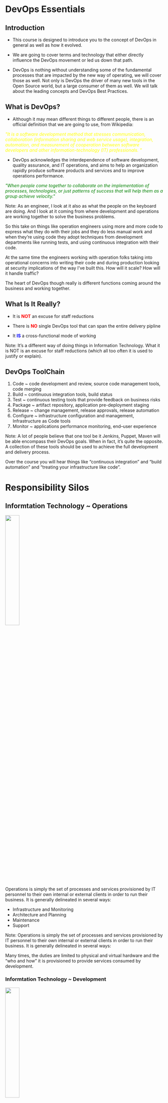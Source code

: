 <!--
# Copyright:: Copyright (c) 2008-2017 Shadow-Soft, Inc.
#
# Licensed under the Apache License, Version 2.0 (the "License");
# you may not use this file except in compliance with the License.
# You may obtain a copy of the License at
#
#     http://www.apache.org/licenses/LICENSE-2.0
#
# Unless required by applicable law or agreed to in writing, software
# distributed under the License is distributed on an "AS IS" BASIS,
# WITHOUT WARRANTIES OR CONDITIONS OF ANY KIND, either express or implied.
# See the License for the specific language governing permissions and
# limitations under the License.
#
-->

<!-- .slide: data-background="images/consulting-background.jpg" -->
# DevOps Essentials


## Introduction

+ This course is designed to introduce you to the concept of DevOps in general as well as how it evolved.
<!-- .element: class="fragment" -->

+ We are going to cover terms and technology that either directly influence the DevOps movement or led us down that path.
<!-- .element: class="fragment" -->

+ DevOps is nothing without understanding some of the fundamental processes that are impacted by the new way of operating, we will cover those as well. Not only is DevOps the driver of many new tools in the Open Source world, but a large consumer of them as well. We will talk about the leading concepts and DevOps Best Practices.
<!-- .element: class="fragment" -->


## What is DevOps?

+ Although it may mean different things to different people, there is an official definition that we are going to use, from Wikipedia:
<!-- .element: class="fragment" -->

<span style="color:yellow"> *"It is a software development method that stresses communication, collaboration (information sharing and web service usage), integration, automation, and measurement of cooperation between software developers and other information-technology (IT) professionals. "*</span>
<!-- .element: class="fragment" -->

+ DevOps acknowledges the interdependence of software development, quality assurance, and IT operations, and aims to help an organization rapidly produce software products and services and to improve operations performance.
<!-- .element: class="fragment" -->

<span style="color:green"> *"When people come together to collaborate on the implementation of processes, technologies, or just patterns of success that will help them as a group achieve velocity."* </span>
<!-- .element: class="fragment" -->
Note:
As an engineer, I look at it also as what the people on the keyboard are doing. And I look at it coming from where development and operations are working together to solve the business problems. 

So this take on things like operation engineers using more and more code to express what they do with their jobs and they do less manual work and when they’re using code they adopt techniques from development departments like running tests, and using continuous integration with their code. 

At the same time the engineers working with operation folks taking into operational concerns into writing their code and during production looking at security implications of the way I’ve built this. How will it scale? How will it handle traffic? 

The heart of DevOps though really is different functions coming around the business and working together. 


## What Is It Really?

+ It is <span style="color:red">**NOT**</span> an excuse for staff reductions
<!-- .element: class="fragment" -->
+ There is <span style="color:red">**NO**</span> single DevOps tool that can span the entire delivery pipline
<!-- .element: class="fragment" -->
+ It <span style="color:blue">**IS**</span> a cross-functional mode of working
<!-- .element: class="fragment" -->

Note: It’s a different way of doing things in Information Technology. What it is NOT is an excuse for staff reductions (which all too often it is used to justify or explain). 


## DevOps ToolChain

1. Code ~ code development and review, source code management tools, code merging
1. Build ~ continuous integration tools, build status
1. Test ~ continuous testing tools that provide feedback on business risks
1. Package ~ artifact repository, application pre-deployment staging
1. Release ~ change management, release approvals, release automation
1. Configure ~ infrastructure configuration and management, Infrastructure as Code tools
1. Monitor ~ applications performance monitoring, end–user experience

Note: A lot of people believe that one tool be it Jenkins, Puppet, Maven will be able encompass their DevOps goals. When in fact, it’s quite the opposite. A collection of these tools should be used to achieve the full development and delivery process.

Over the course you will hear things like “continuous integration” and “build automation” and “treating your infrastructure like code”.


# Responsibility Silos
<!-- .slide: data-background="images/consulting-background.jpg" -->


## Informtation Technology ~ Operations 
<!-- .slide: data-background="#FFFFFF" data-transition="convex"  -->
<img src="/images/operations_devops.png" class="absolute" height="30%" width="30%">

Operations is simply the set of processes and services provisioned by IT personnel to their own internal or external clients in order to run their business. It is generally delineated in several ways:

+ Infrastructure and Monitoring 
+ Architecture and Planning 
+ Maintenance 
+ Support 

Note: Operations is simply the set of processes and services provisioned by IT personnel to their own internal or external clients in order to run their business. It is generally delineated in several ways:

Many times, the duties are limited to physical and virtual hardware and the “who and how” it is provisioned to provide services consumed by development.


### Informtation Technology ~ Development
<!-- .slide: data-background="#FFFFFF" data-transition="convex"  -->
<img src="/images/development_se.png" class="absolute" height="30%" width="30%">

Development generally refers to the process of creating software. It involves the programming, documenting, testing and debugging associated with application development and the associated software release lifecycle. There are a number of methodologies for doing so:

+ Prototyping
+ Waterfall 
+ Agile 
+ Rapid 

Note: Just to name a few. These are the practices that define the activities around how software is developed and the order in which they occur.


## Informtation Technology ~ QA
<!-- .slide: data-background="#FFFFFF" data-transition="convex"  -->
<img src="/images/qa_devops.png" class="absolute" height="30%" width="30%">

Quality Assurance in IT ensures you are doing the right things, the right way. It supports the notion that defective products come from defective processes and that fixing the process will improve software/infrastructure effenciency. 

Note: Discuss TDD


## Informtation Technology ~ All
<!-- .slide: data-background="#FFFFFF" data-transition="convex"  -->
<img src="/images/all_devops.png" class="absolute" height="30%" width="30%">

It is fair to say that until relatively recently, these two activities required COMPLETELY different sets of skills. Hardware and networking were not necessarily well understood by skilled software developers, and software development not well done by hardware staff. 

Note: In the past, these beasts lived in the same zoo, but were separated and fed separately. That sounds strange, but it’s a fair analogy. When did that begin to change? Well, probably when things got a little bit “cloudy”. 


## What Happened?

+ In 2008, Agile software development began to gain steam as a methodology and the concept of DevOps was introduced. 
<!-- .element: class="fragment" -->

+ In 2010 as Amazons relatively new **Internet Datacenter** became more popular, the skillsets of both of these silos began to converge. 
<!-- .element: class="fragment" -->

Note: Now that anyone could provision **images** to use for rapid development and prototyping, the skills necessary to manage those configurations started to be more well understood in general. These **crossover** skills began to create a new type of engineer that was exactly as described and those barriers began to break down.


## Responsibility Silos ~ Summary

Routinely, companies are using the DevOps rallying cry as an excuse for not hiring the staff needed. They term it a new **culture** when sometimes all it is is an excuse for them to get more out of fewer personnel. 

What it CAN be is an enabler for the business. Rapid development lifecycles are key in the internet age. Your ability to deploy new features on your site or in your application in a constant manner can be the difference between succeeding or failing in the market.

Note: Although the need for these barriers to be broken down was evident, there are those that have taken advantage of this new paradigm. 


# IaaS, PaaS, SaaS
<!-- .slide: data-background="images/consulting-background.jpg" -->


## IaaS
IT in general, operations specifically, was always seen as a **cost center**. A necessary budgetary evil that every company had to accept but was not well understood or appreciated.

Smart executives in IT began to change the model of how Infrastructure was consumed. It started with charging Infrastructure costs back to the business units that consumed them. In short, IT began Infrastructure as a Service.
<!-- .element: class="fragment" -->

Note: One of the first steps in the DevOps revolution was when Information Technology began to look at it’s Infrastructure differently. 


## Traditional Services
<!-- .slide: data-background="#FFFFFF" data-transition="convex"  -->
<img src="/images/traditional_view.png" class="absolute" height="100%" width="20%">

The traditional stack of technology services and the management of them looks something like the diagram to the above. 
<!-- .element: class="fragment" -->

You are looking at a generalized view of everything from hardware to operating system to the data and applications that sit on top. 
<!-- .element: class="fragment" -->

Whether the Infrastructure was provided internally or in a colocation model by a third party, IaaS took a different look at it.
<!-- .element: class="fragment" -->


## Traditional Services ~ IaaS View
<!-- .slide: data-background="#FFFFFF" data-transition="convex"  -->
<img src="/images/iaas_view.png" class="absolute" height="100%" width="20%">

Here is the same stack with a slight difference. The perspective of what IT provides is now defined as a set of services related to those items highlighted, from the network to the operating system. 

Now, infrastructure related items could be clearly identified to the consumers of those services. This was important because it was one of the first steps in defining IT lines of responsibility differently.


## IaaS Summary
Infrastructure as a Service is now a routine term in the current IT nomenclature. It is a level of service and support that is used to clearly identify where the responsibility starts and ends when providing infrastructure to its consumers (be it the business directly or the developers who need to deploy on it). 
<!-- .element: class="fragment" -->

Note: Although this was not the driving force behind DevOps, it certainly has influenced the services and skills that DevOps requires. As virtualization has overtaken dedicated hardware resources in particular, IT has had to develop different (and faster) skills around the scale and speed of traditional infrastructure deployments.


## PaaS
Now we go further down the rabbit hole the next step up in the redefinition of IT was to take a look at the Platform being delivered and how it was managed (and by whom). 
<!-- .element: class="fragment" -->

In the Platform as a Service model, IT (or a vendor/cloud provider) delivers a computing platform for consumption. It generally includes everything from the previously detailed IaaS model as well as a few additions.
<!-- .element: class="fragment" -->


## Traditional Services ~ PaaS View
<!-- .slide: data-background="#FFFFFF" data-transition="convex"  -->
<img src="/images/paas_view.png" class="absolute" height="100%" width="20%">

+ You will notice that we have moved the service offering a few notches up the stack in the diagram to your left. 
<!-- .element: class="fragment" -->

+ In addition to everything in the IaaS model, we have added Runtime and Middleware. 
<!-- .element: class="fragment" -->

Sample platforms are database, web servers, runtimes, etc. These are independent of the Infrastructure but pushes the service offering up and takes more of the burden off the business or the developers to manage.
<!-- .element: class="fragment" -->


## Why Is PaaS Important?
Again, although not the driving force behind the DevOps movement, it had significant influence as a further evolution of how IT was traditionally thought of. 
<!-- .element: class="fragment" -->

Big name vendors like Microsoft (Azure) and Google (App Engine) were some of the first to offer the underlying computer and storage resources that could scale automatically to match application demand so manual allocation of resources was no longer necessary. 
<!-- .element: class="fragment" -->

It also converged developer and operations skillsets even more than before.
<!-- .element: class="fragment" -->


## PaaS ~ Summary
Platform as a Service is now a routine term in the current IT nomenclature. Now that management of the stack has moved further up (or down depending on your view point), the skills necessary for each portion of that delineation have converged even more. 
<!-- .element: class="fragment" -->

Although this was not the driving force behind DevOps, it certainly has influenced the services and skills that DevOps requires. Now that anyone can write and deploy software publicly on compute resources that were traditionally managed by operations only, we start to see how this evolution set us on the path to DevOps.
<!-- .element: class="fragment" -->


## SaaS
In the Software as a Service model, IT (or a vendor/cloud provider) delivers ACCESS to the software to be used without having to do anything to manage, configure, monitor or support it. 
<!-- .element: class="fragment" -->

This eliminates the need to install or run applications locally and can be run entirely remotely (in the cloud so to speak). Since everything in the traditional stack is now consumed as a service, those lines, well, they disappear.
<!-- .element: class="fragment" -->


## Traditional Services ~ SaaS View
<!-- .slide: data-background="#FFFFFF" data-transition="convex"  -->
<img src="/images/saas_view.png" class="absolute" height="100%" width="20%">

Now, there doesn’t seem to be any lines drawn in the sand. 
<!-- .element: class="fragment" -->

In addition to everything in the IaaS and PaaS model, we have Data and Applications. 
<!-- .element: class="fragment" -->

The evolution has come full circle so to speak. Instead of the traditional lines drawn between software and hardware (often seen as operations and development) disappear, the skills needed to operate within this space have completely converged.
<!-- .element: class="fragment" -->


## Why Is SaaS Important?
You are right, SaaS was not the driving force behind DevOps, but it was one of the most important final steps. 
<!-- .element: class="fragment" -->

Virtualization and cloud technologies require automation in order to provision quickly enough for the service to be readily consumable. In order to do that, a ton of software has been written to manage those compute resources and allow the automatic scaling based on need. 
<!-- .element: class="fragment" -->

We now have traditional software and hardware personnel that need the same skills to operate within this space.
<!-- .element: class="fragment" -->


## SaaS ~ Summary
Software as a Service is now a routine term in the current IT nomenclature. This evolution of how IT offers and consumes hardware and software turned the industry on its head. 
<!-- .element: class="fragment" -->

All of these “service” platforms that we have talked about, drive cloud technology and those “cloud clients” are now the consumers where IT has converged in how it provides hardware (now largely virtualized) and software to be consumed by end users. 
<!-- .element: class="fragment" -->

The skills necessary to manage these resources now cross over these previously traditional silos. No longer do we have the software developer who doesn’t understand basic networking or the hardware engineer who cannot develop, they are required skills and contained in the same space.
<!-- .element: class="fragment" -->


## Build Automation
Historically, the term has applied to software development. The process of building or compiling software that can then be deployed via script or cron jobs to various environments, including production systems. 
<!-- .element: class="fragment" -->

In the DevOps world, it encompasses not only the software portion, but the process of automating the deployment of compute resources (physical or virtual, applications and data). 
<!-- .element: class="fragment" -->

Whether the process is a unified tool or a set of them, build automation in DevOps terms allows the deployment and management of the entire stack of services, without manual intervention (well, mostly).
<!-- .element: class="fragment" -->


## Infrastructure As Code
DevOps erases those traditional lines between Operations and Development. It does so because everything is treated as a compute resource and can be managed with code.
<!-- .element: class="fragment" -->

When your compute resources are largely virtual (cloud consumed), your deployments can be automated throughout the stack with build automation tools.
<!-- .element: class="fragment" -->


## What Does It Look Like?
<!-- .slide: data-background="#FFFFFF" data-transition="convex"  -->
<img src="/images/build_flow.png" class="absolute" height="55%" width="75%">

Build automation is the process by which you initiate a software or hardware deployment automatically, using consistent methods, all the way through the environment stack. 
<!-- .element: class="fragment" -->

It can and does include automated testing and rollback capabilities so that each environment remains stable and consistent.
<!-- .element: class="fragment" -->


## Build Automation - Summary
Build automation is a key component in any DevOps organization. It consumes the services that IT has painstakingly made available in a consistent and repeatable manner. 
<!-- .element: class="fragment" -->

Now that our compute resources (be they virtual or otherwise) can be consumed and expanded instantly and automatically, the build process can take advantage of those resources more efficiently. 
<!-- .element: class="fragment" -->

Consistency and stability is the key in Build Automation. By removing the manual process necessary to deploy hardware and software, you eliminate potential inconsistencies amongst the environments and reduce troubleshooting time when there is a problem since rollback and new deployments are trivial.
<!-- .element: class="fragment" -->


## Continuous Integration
This can be defined as the practice of merging development working copies (i.e. builds that are in flight on a development system or systems) with the shared source main (branch) multiple times per day. 
<!-- .element: class="fragment" -->

The concept of multiple integrations per day on the main source branch is to prevent integration problems in large development teams where the odds of one change breaking the changes of another developer would be smaller. 
<!-- .element: class="fragment" -->

Continuous Integration works hand-in-hand with the previously discussed Build Automation. It takes advantage of those automated build processes to build and test each commit and reporting those results back to the development teams.
<!-- .element: class="fragment" -->


## Continuous Delivery

This is an approach in which software teams keep producing valuable software in very short delivery cycles and ensures that those features can be reliably and consistently released at any point in time. 
<!-- .element: class="fragment" -->

It is often mistakenly used interchangeably with the Continuous Integration approach. Whereas CI has more to do with how the software code is managed throughout the development lifecycle, CD is how valuable and how quickly that software can be released when it is determined that the aggregate features are valuable enough.
<!-- .element: class="fragment" -->


## What Does It Look Like?

These topics are very cyclical in nature. Both are designed to take advantage of taking things in smaller chunks to increase stability and decrease release cycles. 
<!-- .element: class="fragment" -->

As one progresses constantly, the outputs from the CI process feed into the CD process and the cycle begins again. 
<!-- .element: class="fragment" -->

DevOps is driven largely by these two processes as they are the culmination of treating everything like code in rapid cycles.
<!-- .element: class="fragment" -->


## Continous Delivery vs Continuous Deployment

+ Continuous Delivery means the code <span style="color:red">**CAN**</span> be released at any time.
<!-- .element: class="fragment" -->
+ Continuous Deployment means that code <span style="color:red">**IS**</span> released continuously as part of an automated pipeline.
<!-- .element: class="fragment" -->

Note:
Just because we have developed a continuous deployment solution does not mean that we will necessarily release the tested code.


## Continuous Deployment Pipeline
<!-- .slide: data-background="#FFFFFF" data-transition="convex"  -->
<img src="/images/cont_deployment.png" class="absolute" height="75%" width="75%">

Note:
Here is an example of a continuos deployment pipeline
+ 1st start with a commit using some Source Code Management software (Git, SVN)
+ It then hits the repo and thats where a pipeline build is triggered 
+ Then jenkins checks out the repository 
+ If there are any unit tests they can be done at this level once SCM is checked out
+ Build / Launch then UAT Test integration 
+ Then we deploy 
+ Report data may exist on some subset of all of these actions including Testing


## CI / CD - Summary

Although related, Continuous Integration and Continuous Delivery are different in what they accomplish. 
<!-- .element: class="fragment" -->

DevOps uses each one in and in turn feeds the next in the chain. Integration in small doses keeps each environment from developing competing relationships too quickly to manage. Delivery allows the reliable release of those small doses when they are determined to have enough value to move into production. 
<!-- .element: class="fragment" -->

Since everything is treated as code from the infrastructure to the software being deployed, the DevOps tools being used apply equally to each part of the stack. 
<!-- .element: class="fragment" -->

